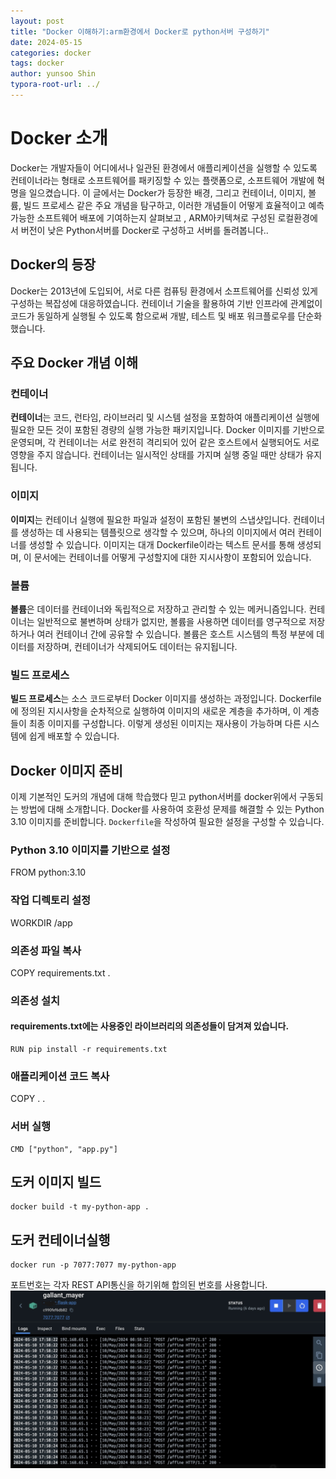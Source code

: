 ```yaml
---
layout: post
title: "Docker 이해하기:arm환경에서 Docker로 python서버 구성하기"
date: 2024-05-15
categories: docker
tags: docker
author: yunsoo Shin
typora-root-url: ../
---
```


# Docker 소개

Docker는 개발자들이 어디에서나 일관된 환경에서 애플리케이션을 실행할 수 있도록 컨테이너라는 형태로 소프트웨어를 패키징할 수 있는 플랫폼으로, 소프트웨어 개발에 혁명을 일으켰습니다. 이 글에서는 Docker가 등장한 배경, 그리고 컨테이너, 이미지, 볼륨, 빌드 프로세스 같은 주요 개념을 탐구하고, 이러한 개념들이 어떻게 효율적이고 예측 가능한 소프트웨어 배포에 기여하는지 살펴보고 , ARM아키텍쳐로 구성된 로컬환경에서
버전이 낮은 Python서버를 Docker로 구성하고 서버를 돌려봅니다..

## Docker의 등장

Docker는 2013년에 도입되어, 서로 다른 컴퓨팅 환경에서 소프트웨어를 신뢰성 있게 구성하는 복잡성에 대응하였습니다. 컨테이너 기술을 활용하여 기반 인프라에 관계없이 코드가 동일하게 실행될 수 있도록 함으로써 개발, 테스트 및 배포 워크플로우를 단순화했습니다.

## 주요 Docker 개념 이해

### 컨테이너

**컨테이너**는 코드, 런타임, 라이브러리 및 시스템 설정을 포함하여 애플리케이션 실행에 필요한 모든 것이 포함된 경량의 실행 가능한 패키지입니다. Docker 이미지를 기반으로 운영되며, 각 컨테이너는 서로 완전히 격리되어 있어 같은 호스트에서 실행되어도 서로 영향을 주지 않습니다. 컨테이너는 일시적인 상태를 가지며 실행 중일 때만 상태가 유지됩니다.

### 이미지

**이미지**는 컨테이너 실행에 필요한 파일과 설정이 포함된 불변의 스냅샷입니다. 컨테이너를 생성하는 데 사용되는 템플릿으로 생각할 수 있으며, 하나의 이미지에서 여러 컨테이너를 생성할 수 있습니다. 이미지는 대개 Dockerfile이라는 텍스트 문서를 통해 생성되며, 이 문서에는 컨테이너를 어떻게 구성할지에 대한 지시사항이 포함되어 있습니다.

### 볼륨

**볼륨**은 데이터를 컨테이너와 독립적으로 저장하고 관리할 수 있는 메커니즘입니다. 컨테이너는 일반적으로 불변하며 상태가 없지만, 볼륨을 사용하면 데이터를 영구적으로 저장하거나 여러 컨테이너 간에 공유할 수 있습니다. 볼륨은 호스트 시스템의 특정 부분에 데이터를 저장하며, 컨테이너가 삭제되어도 데이터는 유지됩니다.

### 빌드 프로세스

**빌드 프로세스**는 소스 코드로부터 Docker 이미지를 생성하는 과정입니다. Dockerfile에 정의된 지시사항을 순차적으로 실행하여 이미지의 새로운 계층을 추가하며, 이 계층들이 최종 이미지를 구성합니다. 이렇게 생성된 이미지는 재사용이 가능하며 다른 시스템에 쉽게 배포할 수 있습니다.

## Docker 이미지 준비

이제 기본적인 도커의 개념에 대해 학습했다 믿고 python서버를 docker위에서 구동되는 방법에 대해 소개합니다.
Docker를 사용하여 호환성 문제를 해결할 수 있는 Python 3.10 이미지를 준비합니다. `Dockerfile`을 작성하여 필요한 설정을 구성할 수 있습니다.

### Python 3.10 이미지를 기반으로 설정

FROM python:3.10

### 작업 디렉토리 설정

WORKDIR /app

### 의존성 파일 복사

COPY requirements.txt .

### 의존성 설치

#### requirements.txt에는 사용중인 라이브러리의 의존성들이 담겨져 있습니다.

```
RUN pip install -r requirements.txt
```

### 애플리케이션 코드 복사

COPY . .

### 서버 실행

```
CMD ["python", "app.py"]
```

## 도커 이미지 빌드

```
docker build -t my-python-app .
```

## 도커 컨테이너실행

```
docker run -p 7077:7077 my-python-app
```

포트번호는 각자 REST API통신을 하기위해 합의된 번호를 사용합니다.
![Desktop View](/assets//img/post/20240515/dockerRun.jpg)
